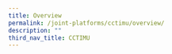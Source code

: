 ```yaml
---
title: Overview
permalink: /joint-platforms/cctimu/overview/
description: ""
third_nav_title: CCTIMU
---
```

